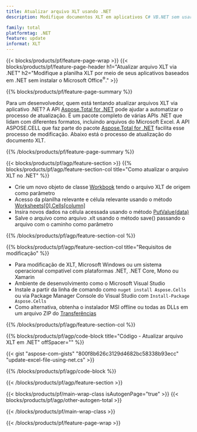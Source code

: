 ```yaml
---
title: Atualizar arquivo XLT usando .NET
description: Modifique documentos XLT em aplicativos C# VB.NET sem usar o Microsoft Excel. 

family: total
platformtag: .NET
feature: update
informat: XLT
---
```

{{< blocks/products/pf/feature-page-wrap >}}
{{< blocks/products/pf/feature-page-header h1="Atualizar arquivo XLT via .NET" h2="Modifique a planilha XLT por meio de seus aplicativos baseados em .NET sem instalar o Microsoft Office<sup>&reg;</sup>." >}}

{{% blocks/products/pf/feature-page-summary %}}

Para um desenvolvedor, quem está tentando atualizar arquivos XLT via aplicativo .NET? A API [Aspose.Total for .NET](https://products.aspose.com/total/net/) pode ajudar a automatizar o processo de atualização. É um pacote completo de várias APIs .NET que lidam com diferentes formatos, incluindo arquivos do Microsoft Excel. A API ASPOSE.CELL que faz parte do pacote [Aspose.Total for .NET](https://products.aspose.com/total/net/) facilita esse processo de modificação. Abaixo está o processo de atualização do documento XLT.

{{% /blocks/products/pf/feature-page-summary %}}

{{< blocks/products/pf/agp/feature-section >}}
{{% blocks/products/pf/agp/feature-section-col title="Como atualizar o arquivo XLT no .NET" %}}

- Crie um novo objeto de classe [Workbook](https://reference.aspose.com/cells/net/aspose.cells/workbook/) tendo o arquivo XLT de origem como parâmetro
- Acesso da planilha relevante e célula relevante usando o método [Worksheets[0].Cells[column]](https://reference.aspose.com/cells/net/aspose.cells/worksheet/cells/)
- Insira novos dados na célula acessada usando o método [PutValue(data)](https://reference.aspose.com/cells/net/aspose.cells/cell/putvalue/)
- Salve o arquivo como arquivo .xlt usando o método save() passando o arquivo com o caminho como parâmetro

{{% /blocks/products/pf/agp/feature-section-col %}}

{{% blocks/products/pf/agp/feature-section-col title="Requisitos de modificação" %}}

- Para modificação de XLT, Microsoft Windows ou um sistema operacional compatível com plataformas .NET, .NET Core, Mono ou Xamarin
- Ambiente de desenvolvimento como o Microsoft Visual Studio 
- Instale a partir da linha de comando como ```nuget install Aspose.Cells``` ou via Package Manager Console do Visual Studio com ```Install-Package Aspose.Cells```
- Como alternativa, obtenha o instalador MSI offline ou todas as DLLs em um arquivo ZIP do [Transferências](https://releases.aspose.com/cells/net)

{{% /blocks/products/pf/agp/feature-section-col %}}

{{% blocks/products/pf/agp/code-block title="Código - Atualizar arquivo XLT em .NET" offSpacer="" %}}

{{< gist "aspose-com-gists" "800f8b626c3129d4682bc58338b93ecc" "update-excel-file-using-net.cs" >}}

{{% /blocks/products/pf/agp/code-block %}}

{{< /blocks/products/pf/agp/feature-section >}}

{{< blocks/products/pf/main-wrap-class isAutogenPage="true" >}}
{{< blocks/products/pf/agp/other-autogen-total >}}

{{< /blocks/products/pf/main-wrap-class >}}

{{< /blocks/products/pf/feature-page-wrap >}}
